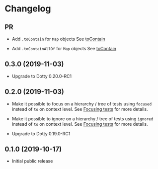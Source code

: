 # Changelog

## PR

* Add `.toContain` for `Map` objects
  See [toContain](docs/matchers.md#.toContain)

* Add `.toContainAllOf` for `Map` objects
  See [toContain](docs/matchers.md#.toContainAllOf)

## 0.3.0 (2019-11-03)

* Upgrade to Dotty 0.20.0-RC1

## 0.2.0 (2019-11-03)

* Make it possible to focus on a hierarchy / tree of tests using `focused` instead of `to` on context level.
  See [Focusing tests](docs/running-tests.md#Focusing-tests) for more details.

* Make it possible to ignore on a hierarchy / tree of tests using `ignored` instead of `to` on context level.
  See [Focusing tests](docs/running-tests.md#Focusing-tests) for more details.

* Upgrade to Dotty 0.19.0-RC1

## 0.1.0 (2019-10-17)

* Initial public release
